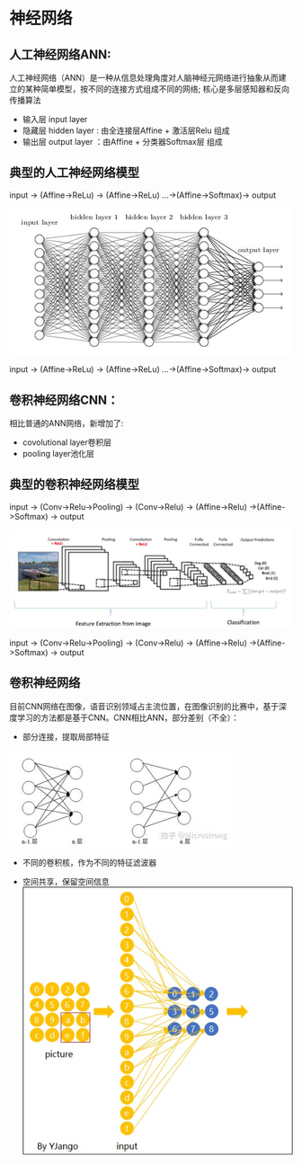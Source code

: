 # 神经网络

## 人工神经网络ANN:
人工神经网络（ANN）是一种从信息处理角度对人脑神经元网络进行抽象从而建立的某种简单模型，按不同的连接方式组成不同的网络; 核心是多层感知器和反向传播算法

* 输入层 input layer
* 隐藏层 hidden layer : 由全连接层Affine + 激活层Relu 组成 
* 输出层 output layer ：由Affine + 分类器Softmax层 组成

## 典型的人工神经网络模型

input -> (Affine->ReLu) ->  (Affine->ReLu) ...->(Affine->Softmax)-> output


![ann_01](./img/ann_01.jpg)


input -> (Affine->ReLu) ->  (Affine->ReLu) ...->(Affine->Softmax)-> output


## 卷积神经网络CNN：

相比普通的ANN网络，新增加了:
* covolutional layer卷积层
* pooling layer池化层


## 典型的卷积神经网络模型

input -> (Conv->Relu->Pooling) -> (Conv->Relu) -> (Affine->Relu) ->(Affine->Softmax) -> output


![cnn_01](./img/cnn_01.jpg)


input -> (Conv->Relu->Pooling) -> (Conv->Relu) -> (Affine->Relu) ->(Affine->Softmax) -> output


## 卷积神经网络
目前CNN网络在图像，语音识别领域占主流位置，在图像识别的比赛中，基于深度学习的方法都是基于CNN。CNN相比ANN，部分差别（不全）：

* 部分连接，提取局部特征

![ann_cnn_01](./img/ann_cnn_01.jpg)

* 不同的卷积核，作为不同的特征滤波器

* 空间共享，保留空间信息
![cnn_02](./img/cnn_02.jpg)